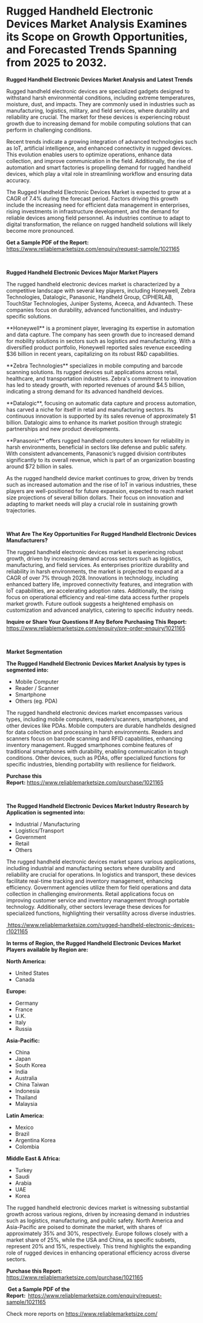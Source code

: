 <p><h1>Rugged Handheld Electronic Devices Market Analysis Examines its Scope on Growth Opportunities, and Forecasted Trends Spanning from 2025 to 2032.</h1></p><p><strong>Rugged Handheld Electronic Devices Market Analysis and Latest Trends</strong></p>
<p><p>Rugged handheld electronic devices are specialized gadgets designed to withstand harsh environmental conditions, including extreme temperatures, moisture, dust, and impacts. They are commonly used in industries such as manufacturing, logistics, military, and field services, where durability and reliability are crucial. The market for these devices is experiencing robust growth due to increasing demand for mobile computing solutions that can perform in challenging conditions.</p><p>Recent trends indicate a growing integration of advanced technologies such as IoT, artificial intelligence, and enhanced connectivity in rugged devices. This evolution enables users to optimize operations, enhance data collection, and improve communication in the field. Additionally, the rise of automation and smart factories is propelling demand for rugged handheld devices, which play a vital role in streamlining workflow and ensuring data accuracy.</p><p>The Rugged Handheld Electronic Devices Market is expected to grow at a CAGR of 7.4% during the forecast period. Factors driving this growth include the increasing need for efficient data management in enterprises, rising investments in infrastructure development, and the demand for reliable devices among field personnel. As industries continue to adapt to digital transformation, the reliance on rugged handheld solutions will likely become more pronounced.</p></p>
<p><strong>Get a Sample PDF of the Report:&nbsp;</strong> <a href="https://www.reliablemarketsize.com/enquiry/request-sample/1021165?utm_campaign=3564&utm_medium=2&utm_source=Github&utm_content=ia&utm_term=06042025&utm_id=rugged-handheld-electronic-devices">https://www.reliablemarketsize.com/enquiry/request-sample/1021165</a></p>
<p>&nbsp;</p>
<p><strong>Rugged Handheld Electronic Devices Major Market Players</strong></p>
<p><p>The rugged handheld electronic devices market is characterized by a competitive landscape with several key players, including Honeywell, Zebra Technologies, Datalogic, Panasonic, Handheld Group, CIPHERLAB, TouchStar Technologies, Juniper Systems, Aceeca, and Advantech. These companies focus on durability, advanced functionalities, and industry-specific solutions.</p><p>**Honeywell** is a prominent player, leveraging its expertise in automation and data capture. The company has seen growth due to increased demand for mobility solutions in sectors such as logistics and manufacturing. With a diversified product portfolio, Honeywell reported sales revenue exceeding $36 billion in recent years, capitalizing on its robust R&D capabilities.</p><p>**Zebra Technologies** specializes in mobile computing and barcode scanning solutions. Its rugged devices suit applications across retail, healthcare, and transportation industries. Zebra's commitment to innovation has led to steady growth, with reported revenues of around $4.5 billion, indicating a strong demand for its advanced handheld devices.</p><p>**Datalogic**, focusing on automatic data capture and process automation, has carved a niche for itself in retail and manufacturing sectors. Its continuous innovation is supported by its sales revenue of approximately $1 billion. Datalogic aims to enhance its market position through strategic partnerships and new product developments.</p><p>**Panasonic** offers rugged handheld computers known for reliability in harsh environments, beneficial in sectors like defense and public safety. With consistent advancements, Panasonic’s rugged division contributes significantly to its overall revenue, which is part of an organization boasting around $72 billion in sales.</p><p>As the rugged handheld device market continues to grow, driven by trends such as increased automation and the rise of IoT in various industries, these players are well-positioned for future expansion, expected to reach market size projections of several billion dollars. Their focus on innovation and adapting to market needs will play a crucial role in sustaining growth trajectories.</p></p>
<p>&nbsp;</p>
<p><strong>What Are The Key Opportunities For Rugged Handheld Electronic Devices Manufacturers?</strong></p>
<p><p>The rugged handheld electronic devices market is experiencing robust growth, driven by increasing demand across sectors such as logistics, manufacturing, and field services. As enterprises prioritize durability and reliability in harsh environments, the market is projected to expand at a CAGR of over 7% through 2028. Innovations in technology, including enhanced battery life, improved connectivity features, and integration with IoT capabilities, are accelerating adoption rates. Additionally, the rising focus on operational efficiency and real-time data access further propels market growth. Future outlook suggests a heightened emphasis on customization and advanced analytics, catering to specific industry needs.</p></p>
<p><strong>Inquire or Share Your Questions If Any Before Purchasing This Report:</strong> <a href="https://www.reliablemarketsize.com/enquiry/pre-order-enquiry/1021165?utm_campaign=3564&utm_medium=2&utm_source=Github&utm_content=ia&utm_term=06042025&utm_id=rugged-handheld-electronic-devices">https://www.reliablemarketsize.com/enquiry/pre-order-enquiry/1021165</a></p>
<p>&nbsp;</p>
<p><strong>Market Segmentation</strong></p>
<p><strong>The Rugged Handheld Electronic Devices Market Analysis by types is segmented into:</strong></p>
<p><ul><li>Mobile Computer</li><li>Reader / Scanner</li><li>Smartphone</li><li>Others (eg. PDA)</li></ul></p>
<p><p>The rugged handheld electronic devices market encompasses various types, including mobile computers, readers/scanners, smartphones, and other devices like PDAs. Mobile computers are durable handhelds designed for data collection and processing in harsh environments. Readers and scanners focus on barcode scanning and RFID capabilities, enhancing inventory management. Rugged smartphones combine features of traditional smartphones with durability, enabling communication in tough conditions. Other devices, such as PDAs, offer specialized functions for specific industries, blending portability with resilience for fieldwork.</p></p>
<p><strong>Purchase this Report:&nbsp;</strong><a href="https://www.reliablemarketsize.com/purchase/1021165?utm_campaign=3564&utm_medium=2&utm_source=Github&utm_content=ia&utm_term=06042025&utm_id=rugged-handheld-electronic-devices">https://www.reliablemarketsize.com/purchase/1021165</a></p>
<p>&nbsp;</p>
<p><strong>The Rugged Handheld Electronic Devices Market Industry Research by Application is segmented into:</strong></p>
<p><ul><li>Industrial / Manufacturing</li><li>Logistics/Transport</li><li>Government</li><li>Retail</li><li>Others</li></ul></p>
<p><p>The rugged handheld electronic devices market spans various applications, including industrial and manufacturing sectors where durability and reliability are crucial for operations. In logistics and transport, these devices facilitate real-time tracking and inventory management, enhancing efficiency. Government agencies utilize them for field operations and data collection in challenging environments. Retail applications focus on improving customer service and inventory management through portable technology. Additionally, other sectors leverage these devices for specialized functions, highlighting their versatility across diverse industries.</p></p>
<p><a href="https://www.reliablemarketsize.com/rugged-handheld-electronic-devices-r1021165?utm_campaign=3564&utm_medium=2&utm_source=Github&utm_content=ia&utm_term=06042025&utm_id=rugged-handheld-electronic-devices">&nbsp;https://www.reliablemarketsize.com/rugged-handheld-electronic-devices-r1021165</a></p>
<p><strong>In terms of Region, the Rugged Handheld Electronic Devices Market Players available by Region are:</strong></p>
<p>
    <p> <strong> North America: </strong>
        <ul>
            <li>United States</li>
            <li>Canada</li>
        </ul>
        </p> 
    <p> <strong> Europe: </strong>
        <ul>
            <li>Germany</li>
            <li>France</li>
            <li>U.K.</li>
            <li>Italy</li>
            <li>Russia</li>
        </ul>
        </p> 
    <p> <strong> Asia-Pacific: </strong>
        <ul>
            <li>China</li>
            <li>Japan</li>
            <li>South Korea</li>
            <li>India</li>
            <li>Australia</li>
            <li>China Taiwan</li>
            <li>Indonesia</li>
            <li>Thailand</li>
            <li>Malaysia</li>
        </ul>
        </p> 
    <p> <strong> Latin America: </strong>
        <ul>
            <li>Mexico</li>
            <li>Brazil</li>
            <li>Argentina Korea</li>
            <li>Colombia</li>
        </ul>
        </p> 
    <p> <strong> Middle East & Africa: </strong>
        <ul>
            <li>Turkey</li>
            <li>Saudi</li>
            <li>Arabia</li>
            <li>UAE</li>
            <li>Korea</li>
        </ul>
    </p>
    </p>
<p><p>The rugged handheld electronic devices market is witnessing substantial growth across various regions, driven by increasing demand in industries such as logistics, manufacturing, and public safety. North America and Asia-Pacific are poised to dominate the market, with shares of approximately 35% and 30%, respectively. Europe follows closely with a market share of 25%, while the USA and China, as specific subsets, represent 20% and 15%, respectively. This trend highlights the expanding role of rugged devices in enhancing operational efficiency across diverse sectors.</p></p>
<p><strong>Purchase this Report: </strong><a href="https://www.reliablemarketsize.com/purchase/1021165?utm_campaign=3564&utm_medium=2&utm_source=Github&utm_content=ia&utm_term=06042025&utm_id=rugged-handheld-electronic-devices">https://www.reliablemarketsize.com/purchase/1021165</a></p>
<p>&nbsp;<strong>Get a Sample PDF of the Report:&nbsp;&nbsp;</strong><a href="https://www.reliablemarketsize.com/enquiry/request-sample/1021165?utm_campaign=3564&utm_medium=2&utm_source=Github&utm_content=ia&utm_term=06042025&utm_id=rugged-handheld-electronic-devices">https://www.reliablemarketsize.com/enquiry/request-sample/1021165</a></p>
<p><strong></strong></p>
<p>Check more reports on <a href="https://www.reliablemarketsize.com/?utm_campaign=3564&utm_medium=2&utm_source=Github&utm_content=ia&utm_term=06042025&utm_id=rugged-handheld-electronic-devices">https://www.reliablemarketsize.com/</a></p>
